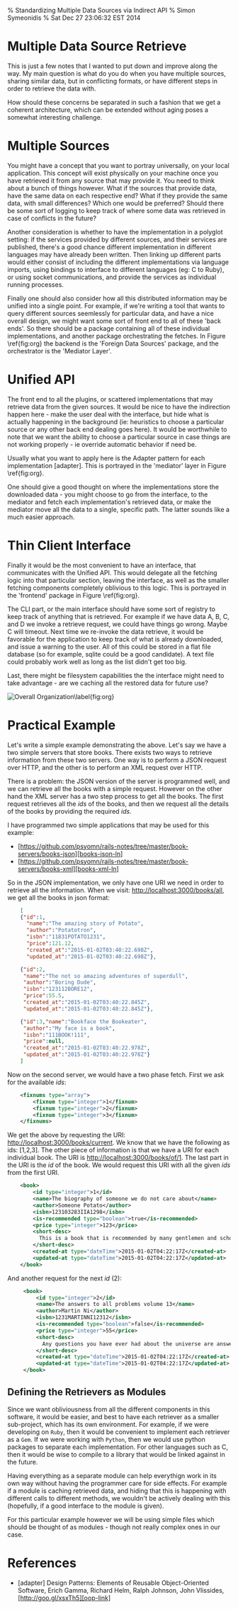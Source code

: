 % Standardizing Multiple Data Sources via Indirect API
% Simon Symeonidis
% Sat Dec 27 23:06:32 EST 2014

# Multiple Data Source Retrieve

This is just a few notes that I wanted to put down and improve along the way. My
main question is what do you do when you have multiple sources, sharing similar
data, but in conflicting formats, or have different steps in order to retrieve
the data with.

How should these concerns be separated in such a fashion that we get a coherent
architecture, which can be extended without aging poses a somewhat interesting
challenge.

# Multiple Sources

You might have a concept that you want to portray universally, on your local
application. This concept will exist physically on your machine once you have
retrieved it from any source that may provide it. You need to think about a
bunch of things however. What if the sources that provide data, have the same
data on each respective end? What if they provide the same data, with small
differences? Which one would be preferred? Should there be some sort of logging
to keep track of where some data was retrieved in case of conflicts in the
future?

Another consideration is whether to have the implementation in a polyglot
setting: if the services provided by different sources, and their services are
published, there's a good chance different implementation in different languages
may have already been written. Then linking up different parts would either
consist of including the different implementations via language imports, using
bindings to interface to different languages (eg: C to Ruby), or using socket
communications, and provide the services as individual running processes.

Finally one should also consider how all this distributed information may be
unified into a single point. For example, if we're writing a tool that wants to
query different sources seemlessly for particular data, and have a nice overall
design, we might want some sort of front end to all of these 'back ends'. So
there should be a package containing all of these individual implementations,
and another package orchestrating the fetches. In Figure \ref{fig:org} the
backend is the 'Foreign Data Sources' package, and the orchestrator is the
'Mediator Layer'.

# Unified API

The front end to all the plugins, or scattered implementations that may retrieve
data from the given sources. It would be nice to have the indirection happen
here - make the user deal with the interface, but hide what is actually
happening in the background (ie: heuristics to choose a particular source or any
other back end dealing goes here). It would be worthwhile to note that we want
the ability to choose a particular source in case things are not working
properly - ie override automatic behavior if need be.

Usually what you want to apply here is the Adapter pattern for each
implementation [adapter]. This is portrayed in the 'mediator' layer in Figure
\ref{fig:org}.

One should give a good thought on where the implementations store the downloaded
data - you might choose to go from the interface, to the mediator and fetch each
implementation's retrieved data, or make the mediator move all the data to a
single, specific path. The latter sounds like a much easier approach.

# Thin Client Interface

Finally it would be the most convenient to have an interface, that communicates
with the Unified API. This would delegate all the fetching logic into that
particular section, leaving the interface, as well as the smaller fetching
components completely oblivious to this logic. This is portrayed in the
'frontend' package in Figure \ref{fig:org}.

The CLI part, or the main interface should have some sort of registry to keep
track of anything that is retrieved. For example if we have data A, B, C, and D
we invoke a retrieve request, we could have things go wrong. Maybe C will
timeout. Next time we re-invoke the data retrieve, it would be favorable for the
application to keep track of what is already downloaded, and issue a warning to
the user. All of this could be stored in a flat file database (so for example,
sqlite could be a good candidate). A text file could probably work well as long
as the list didn't get too big.

Last, there might be filesystem capabilities the the interface might need to
take advantage - are we caching all the restored data for future use?

![Overall Organization\label{fig:org}](fig/mainfig.png)

# Practical Example

Let's write a simple example demonstrating the above. Let's say we have a two
simple servers that store books. There exists two ways to retrieve information
from these two servers. One way is to perform a JSON request over HTTP, and the
other is to perform an XML request over HTTP.

There is a problem: the JSON version of the server is programmed well, and we
can retrieve all the books with a simple request. However on the other hand the
XML server has a two step process to get all the books. The first request
retrieves all the _ids_ of the books, and then we request all the details of the
books by providing the required _ids_.

I have programmed two simple applications that may be used for this example:

- [https://github.com/psyomn/rails-notes/tree/master/book-servers/books-json][books-json-ln]
- [https://github.com/psyomn/rails-notes/tree/master/book-servers/books-xml][books-xml-ln]

[books-json-ln]: https://github.com/psyomn/rails-notes/tree/master/book-servers/books-json
[books-xml-ln]: https://github.com/psyomn/rails-notes/tree/master/book-servers/books-xml

So in the JSON implementation, we only have one URI we need in order to retrieve
all the information. When we visit:
[http://localhost:3000/books/all](http://localhost:3000/books/all), we get all
the books in json format:

~~~~json
    [
    {"id":1,
      "name":"The amazing story of Potato",
      "author":"Potatotron",
      "isbn":"11831POTATO1231",
      "price":121.12,
      "created_at":"2015-01-02T03:40:22.698Z",
      "updated_at":"2015-01-02T03:40:22.698Z"},

    {"id":2,
     "name":"The not so amazing adventures of superdull",
     "author":"Boring Dude",
     "isbn":"123112BORE12",
     "price":55.5,
     "created_at":"2015-01-02T03:40:22.845Z",
     "updated_at":"2015-01-02T03:40:22.845Z"},

    {"id":3,"name":"Bookface the Bookeater",
     "author":"My face is a book",
     "isbn":"111BOOK!111",
     "price":null,
     "created_at":"2015-01-02T03:40:22.978Z",
     "updated_at":"2015-01-02T03:40:22.978Z"}
    ]
~~~~

Now on the second server, we would have a two phase fetch. First we ask for the
available _ids_:

~~~~xml
    <fixnums type="array">
        <fixnum type="integer">1</fixnum>
        <fixnum type="integer">2</fixnum>
        <fixnum type="integer">3</fixnum>
    </fixnums>
~~~~
We get the above by requesting the URI: [http://localhost:3000/books/current](http://localhost:3000/books/current).
We know that we have the following as ids: [1,2,3]. The other piece of
information is that we have a URI for each individual book. The URI is
[http://localhost:3000/books/of/1](http://localhost:3000/books/of/1). The last
part in the URI is the _id_ of the book. We would request this URI with all the
given _ids_ from the first URI.

~~~~xml
    <book>
        <id type="integer">1</id>
        <name>The biography of someone we do not care about</name>
        <author>Someone Potato</author>
        <isbn>123103283IIA1298</isbn>
        <is-recommended type="boolean">true</is-recommended>
        <price type="integer">123</price>
        <short-desc>
          This is a book that is recommended by many gentlemen and scholars
        </short-desc>
        <created-at type="dateTime">2015-01-02T04:22:17Z</created-at>
        <updated-at type="dateTime">2015-01-02T04:22:17Z</updated-at>
    </book>
~~~~

And another request for the next _id_ (2):

~~~~xml
     <book>
         <id type="integer">2</id>
         <name>The answers to all problems volume 13</name>
         <author>Martin Ni</author>
         <isbn>1231MARTINNI12312</isbn>
         <is-recommended type="boolean">false</is-recommended>
         <price type="integer">55</price>
         <short-desc>
           Any questions you have ever had about the universe are answered here
         </short-desc>
         <created-at type="dateTime">2015-01-02T04:22:17Z</created-at>
         <updated-at type="dateTime">2015-01-02T04:22:17Z</updated-at>
     </book>
~~~~

## Defining the Retrievers as Modules

Since we want obliviousness from all the different components in this software,
it would be easier, and best to have each retriever as a smaller sub-project,
which has its own environment. For example, if we were developing on `Ruby`,
then it would be convenient to implement each retriever as a `Gem`. If we were
working with `Python`, then we would use python packages to separate each
implementation. For other languages such as C, then it would be wise to compile
to a library that would be linked against in the future.

Having everything as a separate module can help everythign work in its own way
without having the programmer care for side effects. For example if a module is
caching retrieved data, and hiding that this is happening with different calls
to different methods, we wouldn't be actively dealing with this (hopefully, if a
good interface to the module is given).

For this particular example however we will be using simple files which should
be thought of as modules - though not really complex ones in our case.

# References

- \[adapter\] Design Patterns: Elements of Reusable Object-Oriented Software,
  Erich Gamma, Richard Helm, Ralph Johnson, John Vlissides,
  [http://goo.gl/xsxTh5][oop-link]

[oop-link]: http://goo.gl/xsxTh5
